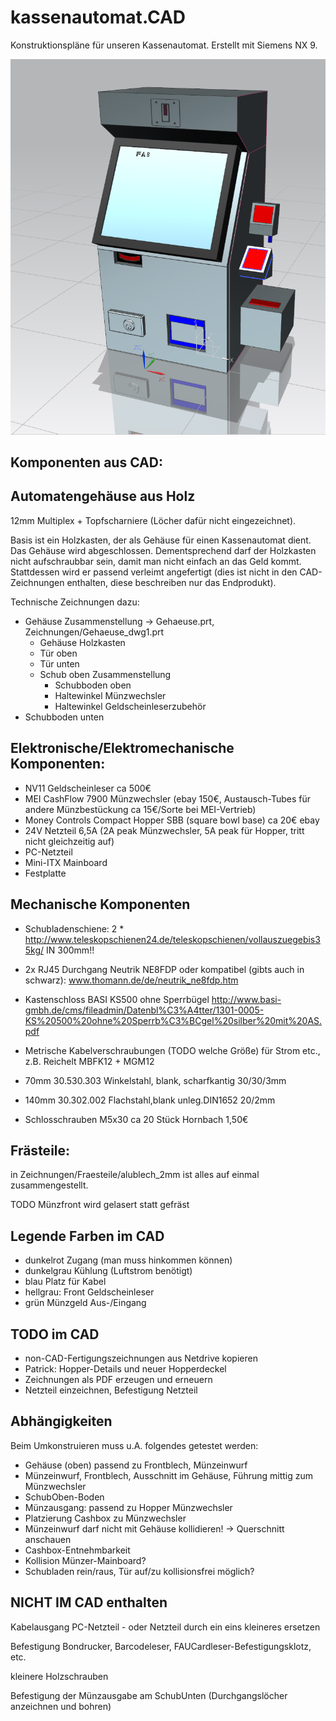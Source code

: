 # kassenautomat.CAD
Konstruktionspläne für unseren Kassenautomat. Erstellt mit Siemens NX 9.

![](https://github.com/fau-fablab/kassenautomat.CAD/blob/master/Zeichnungen/rendering.png)


## Komponenten aus CAD:

## Automatengehäuse aus Holz
12mm Multiplex +  Topfscharniere (Löcher dafür nicht eingezeichnet).

Basis ist ein Holzkasten, der als Gehäuse für einen Kassenautomat dient. 
Das Gehäuse wird abgeschlossen.
Dementsprechend darf der Holzkasten nicht aufschraubbar sein, damit man nicht einfach an das Geld kommt. Stattdessen wird er passend verleimt angefertigt (dies ist nicht in den CAD-Zeichnungen enthalten, diese beschreiben nur das Endprodukt).


Technische Zeichnungen dazu:

* Gehäuse Zusammenstellung -> Gehaeuse.prt, Zeichnungen/Gehaeuse_dwg1.prt
  * Gehäuse Holzkasten
  * Tür oben
  * Tür unten
  * Schub oben Zusammenstellung
    * Schubboden oben
    * Haltewinkel Münzwechsler
    * Haltewinkel Geldscheinleserzubehör
 * Schubboden unten


## Elektronische/Elektromechanische Komponenten:


* NV11 Geldscheinleser ca 500€
* MEI CashFlow 7900 Münzwechsler (ebay 150€, Austausch-Tubes für andere Münzbestückung ca 15€/Sorte bei MEI-Vertrieb)
* Money Controls Compact Hopper SBB (square bowl base) ca 20€ ebay
* 24V Netzteil 6,5A (2A peak Münzwechsler, 5A peak für Hopper, tritt nicht gleichzeitig auf)
* PC-Netzteil
* Mini-ITX Mainboard
* Festplatte



## Mechanische Komponenten

* Schubladenschiene: 2 * http://www.teleskopschienen24.de/teleskopschienen/vollauszuegebis35kg/ IN 300mm!!

* 2x RJ45 Durchgang Neutrik NE8FDP oder kompatibel (gibts auch in schwarz): www.thomann.de/de/neutrik_ne8fdp.htm

* Kastenschloss BASI KS500 ohne Sperrbügel http://www.basi-gmbh.de/cms/fileadmin/Datenbl%C3%A4tter/1301-0005-KS%20500%20ohne%20Sperrb%C3%BCgel%20silber%20mit%20AS.pdf

*  Metrische Kabelverschraubungen (TODO welche Größe) für Strom etc., z.B. Reichelt MBFK12 + MGM12


*  70mm	 30.530.303	Winkelstahl, blank, scharfkantig	30/30/3mm 
*  140mm	30.302.002	Flachstahl,blank unleg.DIN1652		20/2mm
*  Schlosschrauben M5x30 ca 20 Stück Hornbach 1,50€

## Frästeile:

in Zeichnungen/Fraesteile/alublech_2mm ist alles auf einmal zusammengestellt.

TODO Münzfront wird gelasert statt gefräst

## Legende Farben im CAD

* dunkelrot Zugang (man muss hinkommen können)
* dunkelgrau Kühlung (Luftstrom benötigt)
* blau Platz für Kabel
* hellgrau: Front Geldscheinleser
* grün Münzgeld Aus-/Eingang

## TODO im CAD

* non-CAD-Fertigungszeichnungen aus Netdrive kopieren
* Patrick: Hopper-Details und neuer Hopperdeckel
* Zeichnungen als PDF erzeugen und erneuern
* Netzteil einzeichnen, Befestigung Netzteil


## Abhängigkeiten

Beim Umkonstruieren muss u.A. folgendes getestet werden:


* Gehäuse (oben) passend zu Frontblech, Münzeinwurf
* Münzeinwurf, Frontblech, Ausschnitt im Gehäuse, Führung mittig zum Münzwechsler
* SchubOben-Boden
* Münzausgang: passend zu Hopper Münzwechsler
* Platzierung Cashbox zu Münzwechsler
* Münzeinwurf darf nicht mit Gehäuse kollidieren! -> Querschnitt anschauen
* Cashbox-Entnehmbarkeit
* Kollision Münzer-Mainboard?
* Schubladen rein/raus, Tür auf/zu kollisionsfrei möglich?


## NICHT IM CAD enthalten


Kabelausgang PC-Netzteil - oder Netzteil durch ein eins kleineres ersetzen

Befestigung Bondrucker, Barcodeleser, FAUCardleser-Befestigungsklotz, etc.

kleinere Holzschrauben

Befestigung der Münzausgabe am SchubUnten (Durchgangslöcher anzeichnen und bohren)